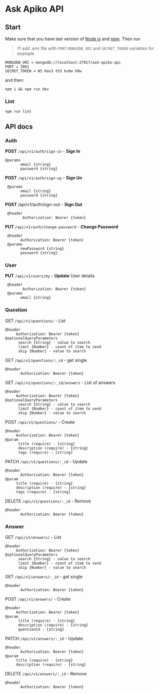 #  Ask Apiko API


## Start

Make sure that you have last version of [Node js](https://nodejs.org/en//) and [npm](https://www.npmjs.com/). Thеn run

> !!! add .env file with `PORT` `MONGODB_URI` and `SECRET_TOKEN` variables for example 
 ```
MONGODB_URI = mongodb://localhost:27017/ask-apiko-api
PORT = 3001
SECRET_TOKEN = W3 Hav3 th3 kn0w h0w

 ```
 and then:
```
npm i && npm run dev

```

### Lint

```
npm run lint
```

## API docs
### Auth

__POST__ `/api/v1/auth/sign-in` - **Sign In**
```
@params
       email {string}
       password {string}
 ```

 __POST__ `/api/v1/auth/sign-up` - **Sign Un**
```
 @params
       email {string}
       password {string}
```
 __POST__ /api/v1/auth/sign-out - **Sign Out**
```
 @header
        Authorization: Bearer {token}
```

__PUT__ `/api/v1/auth/change-password` - **Change Password**
```
 @header
       Authorization: Bearer {token}
 @params
       newPassword {string}
       password {string}
```



### User

__PUT__ `/api/v1/users/my` - **Update** User details
```
 @header
        Authorization: Bearer {token}
 @params
       email {string}
```


### Question

 GET `/api/v1/questions/` - List

 ```
 @header
      Authorization: Bearer {token}
 @optionalQueryParameters
       search {String} - value to search
       limit {Number} - count of item to send
       skip {Number} - value to search
```

 GET `/api/v1/questions/:_id` - get single

 ```
 @header
        Authorization: Bearer {token}

 ```
 
  GET `/api/v1/questions/:_id/answers` - List of answers
 
  ```
  @header
       Authorization: Bearer {token}
  @optionalQueryParameters
        search {String} - value to search
        limit {Number} - count of item to send
        skip {Number} - value to search
 ```

 POST `/api/v1/questions/` - Create

 ```
 @header
      Authorization: Bearer {token}
 @param
       title (require) - {string}
       description (require) - {string}
       tags (require) - [string]
  ```

 PATCH `/api/v1/questions/:_id` - Update

 ```
 @header
        Authorization: Bearer {token}
 @param
      title (require) - {string}
      description (require) - {string}
      tags (require) - [string]
 ```

 DELETE `/api/v1/questions/:_id` - Remove

 ```
 @header
        Authorization: Bearer {token}
 ```
 
 ### Answer
 
  GET `/api/v1/answers/` - List
 
  ```
  @header
       Authorization: Bearer {token}
  @optionalQueryParameters
        search {String} - value to search
        limit {Number} - count of item to send
        skip {Number} - value to search
 ```
 
  GET `/api/v1/answers/:_id` - get single
 
  ```
  @header
         Authorization: Bearer {token}
 
  ```
 
  POST `/api/v1/answers/` - Create
 
  ```
  @header
       Authorization: Bearer {token}
  @param
        title (require) - {string}
        description (require) - {string}
        questionId - {string}
   ```
 
  PATCH `/api/v1/answers/:_id` - Update
 
  ```
  @header
         Authorization: Bearer {token}
  @param
       title (require) - {string}
       description (require) - {string}
  ```
 
  DELETE `/api/v1/answers/:_id` - Remove
 
  ```
  @header
         Authorization: Bearer {token}
  ```
